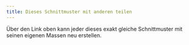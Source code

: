 ```yaml
---
title: Dieses Schnittmuster mit anderen teilen
---
```


Über den Link oben kann jeder dieses exakt gleiche Schnittmuster mit seinen eigenen Massen neu erstellen.
